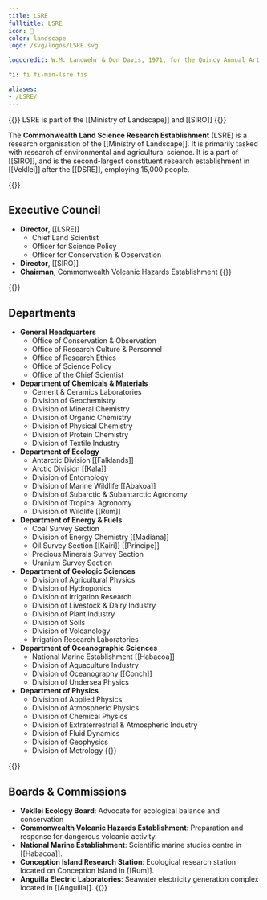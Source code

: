 ```yaml
---
title: LSRE
fulltitle: LSRE
icon: 🔬
color: landscape
logo: /svg/logos/LSRE.svg

logocredit: W.M. Landwehr & Don Davis, 1971, for the Quincy Annual Art Show

fi: fi fi-min-lsre fis

aliases:
- /LSRE/
---
```

{{<note series>}}
 LSRE is part of the [[Ministry of Landscape]] and [[SIRO]]
{{</note>}}

The <span class="fi fi-min-lsre fis"></span> **Commonwealth Land Science Research Establishment** (LSRE) is a research organisation of the [[Ministry of Landscape]]. It is primarily tasked with research of environmental and agricultural science. It is a part of [[SIRO]], and is the second-largest constituent research establishment in [[Vekllei]] after the [[DSRE]], employing 15,000 people.

{{<note panel>}}
## Executive Council

* **Director**, [[LSRE]]
	* Chief Land Scientist
	* Officer for Science Policy
	* Officer for Conservation & Observation
* **Director**, [[SIRO]]
* **Chairman**, Commonwealth Volcanic Hazards Establishment
{{</note>}}

{{<note panel>}}
## Departments
* **General Headquarters**
	* Office of Conservation & Observation
	* Office of Research Culture & Personnel
	* Office of Research Ethics
	* Office of Science Policy
	* Office of the Chief Scientist
* **Department of Chemicals & Materials**
	* Cement & Ceramics Laboratories
	* Division of Geochemistry
	* Division of Mineral Chemistry
	* Division of Organic Chemistry
	* Division of Physical Chemistry
	* Division of Protein Chemistry
	* Division of Textile Industry
* **Department of Ecology**
	* Antarctic Division [[Falklands]]
	* Arctic Division [[Kala]]
	* Division of Entomology
	* Division of Marine Wildlife [[Abakoa]]
	* Division of Subarctic & Subantarctic Agronomy
	* Division of Tropical Agronomy
	* Division of Wildlife [[Rum]]
* **Department of Energy & Fuels**
	* Coal Survey Section
	* Division of Energy Chemistry [[Madiana]]
	* Oil Survey Section [[Kairi]] [[Principe]]
	* Precious Minerals Survey Section
	* Uranium Survey Section
* **Department of Geologic Sciences**
	* Division of Agricultural Physics
	* Division of Hydroponics
	* Division of Irrigation Research
	* Division of Livestock & Dairy Industry
	* Division of Plant Industry
	* Division of Soils
	* Division of Volcanology
	* Irrigation Research Laboratories
* **Department of Oceanographic Sciences**
	* National Marine Establishment [[Habacoa]]
	* Division of Aquaculture Industry
	* Division of Oceanography [[Conch]]
	* Division of Undersea Physics
* **Department of Physics**
	* Division of Applied Physics
	* Division of Atmospheric Physics
	* Division of Chemical Physics
	* Division of Extraterrestrial & Atmospheric Industry
	* Division of Fluid Dynamics
	* Division of Geophysics
	* Division of Metrology
{{</note>}}

{{<note panel>}}
## Boards & Commissions
* **Vekllei Ecology Board**: Advocate for ecological balance and conservation
* **Commonwealth Volcanic Hazards Establishment**: Preparation and response for dangerous volcanic activity.
* **National Marine Establishment**:  Scientific marine studies centre in [[Habacoa]].
* **Conception Island Research Station**: Ecological research station located on Conception Island in [[Rum]].
* **Anguilla Electric Laboratories**: Seawater electricity generation complex located in [[Anguilla]].
{{</note>}}